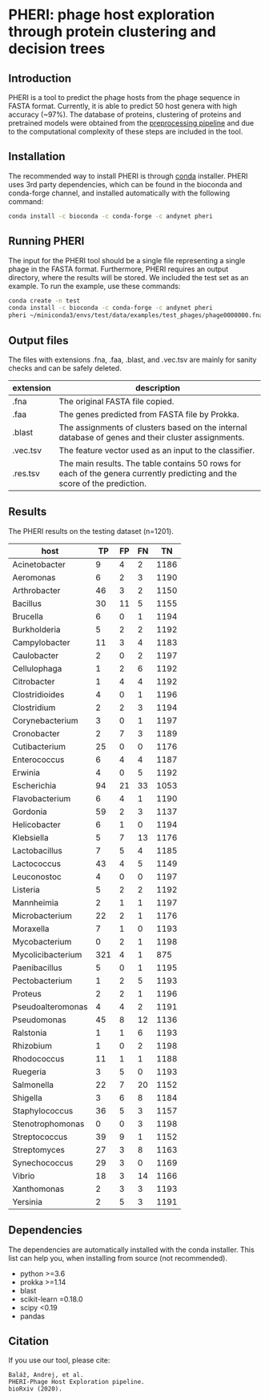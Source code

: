 # PHERI: phage host exploration through protein clustering and decision trees

## Introduction
PHERI is a tool to predict the phage hosts from the phage sequence in FASTA format. 
Currently, it is able to predict 50 host genera with high accuracy (~97%).
The database of proteins, clustering of proteins and pretrained models were 
obtained from the [preprocessing pipeline](https://github.com/andynet/pheri_preprocessing) and due to the computational complexity
of these steps are included in the tool. 
## Installation
The recommended way to install PHERI is through [conda](https://docs.conda.io/en/latest/) installer. 
PHERI uses 3rd party dependencies, which can be found in the bioconda and conda-forge channel, and installed automatically with the following command:
```bash
conda install -c bioconda -c conda-forge -c andynet pheri
```
## Running PHERI
The input for the PHERI tool should be a single file representing a single phage in the FASTA format.
Furthermore, PHERI requires an output directory, where the results will be stored.
We included the test set as an example. 
To run the example, use these commands:
``` bash
conda create -n test
conda install -c bioconda -c conda-forge -c andynet pheri
pheri ~/miniconda3/envs/test/data/examples/test_phages/phage0000000.fna ./test
```
## Output files
The files with extensions .fna, .faa, .blast, and .vec.tsv are mainly for sanity checks and can be safely deleted.

| extension | description                                                                                                               |
|-----------|---------------------------------------------------------------------------------------------------------------------------|
| .fna      | The original FASTA file copied.                                                                                           |
| .faa      | The genes predicted from FASTA file by Prokka.                                                                            |
| .blast    | The assignments of clusters based on the internal database of genes and their cluster assignments.                        |
| .vec.tsv  | The feature vector used as an input to the classifier.                                                                    |
| .res.tsv  | The main results. The table contains 50 rows for each of the genera currently predicting and the score of the prediction. |
## Results
The PHERI results on the testing dataset (n=1201).

| host              | TP  | FP | FN | TN   |
|-------------------|-----|----|----|------|
| Acinetobacter     | 9   | 4  | 2  | 1186 |
| Aeromonas         | 6   | 2  | 3  | 1190 |
| Arthrobacter      | 46  | 3  | 2  | 1150 |
| Bacillus          | 30  | 11 | 5  | 1155 |
| Brucella          | 6   | 0  | 1  | 1194 |
| Burkholderia      | 5   | 2  | 2  | 1192 |
| Campylobacter     | 11  | 3  | 4  | 1183 |
| Caulobacter       | 2   | 0  | 2  | 1197 |
| Cellulophaga      | 1   | 2  | 6  | 1192 |
| Citrobacter       | 1   | 4  | 4  | 1192 |
| Clostridioides    | 4   | 0  | 1  | 1196 |
| Clostridium       | 2   | 2  | 3  | 1194 |
| Corynebacterium   | 3   | 0  | 1  | 1197 |
| Cronobacter       | 2   | 7  | 3  | 1189 |
| Cutibacterium     | 25  | 0  | 0  | 1176 |
| Enterococcus      | 6   | 4  | 4  | 1187 |
| Erwinia           | 4   | 0  | 5  | 1192 |
| Escherichia       | 94  | 21 | 33 | 1053 |
| Flavobacterium    | 6   | 4  | 1  | 1190 |
| Gordonia          | 59  | 2  | 3  | 1137 |
| Helicobacter      | 6   | 1  | 0  | 1194 |
| Klebsiella        | 5   | 7  | 13 | 1176 |
| Lactobacillus     | 7   | 5  | 4  | 1185 |
| Lactococcus       | 43  | 4  | 5  | 1149 |
| Leuconostoc       | 4   | 0  | 0  | 1197 |
| Listeria          | 5   | 2  | 2  | 1192 |
| Mannheimia        | 2   | 1  | 1  | 1197 |
| Microbacterium    | 22  | 2  | 1  | 1176 |
| Moraxella         | 7   | 1  | 0  | 1193 |
| Mycobacterium     | 0   | 2  | 1  | 1198 |
| Mycolicibacterium | 321 | 4  | 1  | 875  |
| Paenibacillus     | 5   | 0  | 1  | 1195 |
| Pectobacterium    | 1   | 2  | 5  | 1193 |
| Proteus           | 2   | 2  | 1  | 1196 |
| Pseudoalteromonas | 4   | 4  | 2  | 1191 |
| Pseudomonas       | 45  | 8  | 12 | 1136 |
| Ralstonia         | 1   | 1  | 6  | 1193 |
| Rhizobium         | 1   | 0  | 2  | 1198 |
| Rhodococcus       | 11  | 1  | 1  | 1188 |
| Ruegeria          | 3   | 5  | 0  | 1193 |
| Salmonella        | 22  | 7  | 20 | 1152 |
| Shigella          | 3   | 6  | 8  | 1184 |
| Staphylococcus    | 36  | 5  | 3  | 1157 |
| Stenotrophomonas  | 0   | 0  | 3  | 1198 |
| Streptococcus     | 39  | 9  | 1  | 1152 |
| Streptomyces      | 27  | 3  | 8  | 1163 |
| Synechococcus     | 29  | 3  | 0  | 1169 |
| Vibrio            | 18  | 3  | 14 | 1166 |
| Xanthomonas       | 2   | 3  | 3  | 1193 |
| Yersinia          | 2   | 5  | 3  | 1191 |

## Dependencies
The dependencies are automatically installed with the conda installer. 
This list can help you, when installing from source (not recommended).

- python >=3.6
- prokka >=1.14
- blast
- scikit-learn =0.18.0
- scipy <0.19
- pandas

## Citation
If you use our tool, please cite:
```
Baláž, Andrej, et al.
PHERI-Phage Host Exploration pipeline.
bioRxiv (2020).
```
